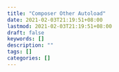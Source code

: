 ```yaml
---
title: "Composer Other Autoload"
date: 2021-02-03T21:19:51+08:00
lastmod: 2021-02-03T21:19:51+08:00
draft: false
keywords: []
description: ""
tags: []
categories: []
---
```


